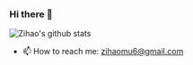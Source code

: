 ### Hi there 👋

<!--
**zihaomu/zihaomu** is a ✨ _special_ ✨ repository because its `README.md` (this file) appears on your GitHub profile.

Here are some ideas to get you started:

- 🔭 I’m currently working on ...
- 🌱 I’m currently learning ...
- 👯 I’m looking to collaborate on ...
- 🤔 I’m looking for help with ...
- 💬 Ask me about ...
- 📫 How to reach me: ...
- 😄 Pronouns: ...
- ⚡ Fun fact: ...
-->
![Zihao's github stats](https://github-readme-stats.vercel.app/api?username=zihaomu&show_icons=true&theme=merko)

- 📫 How to reach me: zihaomu6@gmail.com
